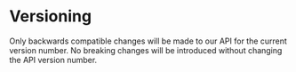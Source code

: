 # Versioning

Only backwards compatible changes will be made to our API for the current version number.  No breaking changes will be introduced without changing the API version number.

